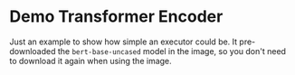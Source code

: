 # Demo Transformer Encoder

Just an example to show how simple an executor could be. It pre-downloaded the `bert-base-uncased` model in the image, so you don't need to download it again when using the image. 